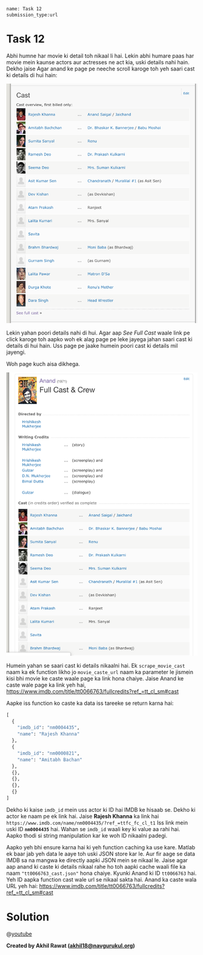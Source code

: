 ```ngMeta
name: Task 12
submission_type:url
```

# Task 12

Abhi humne har movie ki detail toh nikaal li hai. Lekin abhi humare paas har movie mein kaunse actors aur actresses ne act kia, uski details nahi hain. Dekho jaise Agar anand ke page pe neeche scroll karoge toh yeh saari cast ki details di hui hain:

![Anand Cast](images/anand_cast.png)

Lekin yahan poori details nahi di hui. Agar aap *See Full Cast* waale link pe click karoge toh aapko woh ek alag page pe leke jayega jahan saari cast ki details di hui hain. Uss page pe jaake humein poori cast ki details mil jayengi.

Woh page kuch aisa dikhega.

![Anand Cast Page](images/anand_cast_page.png)

Humein yahan se saari cast ki details nikaalni hai. Ek `scrape_movie_cast` naam ka ek function likho jo `movie_caste_url` naam ka parameter le jismein kisi bhi movie ke caste waale page ka link hona chaiye. Jaise Anand ke caste wale page ka link yeh hai, https://www.imdb.com/title/tt0066763/fullcredits?ref_=tt_cl_sm#cast

Aapke iss function ko caste ka data iss tareeke se return karna hai:

```python
[
  {
    "imdb_id": "nm0004435",
    "name": "Rajesh Khanna"
  },
  {
    "imdb_id": "nm0000821",
    "name": "Amitabh Bachan"
  },
  {},
  {},
  {},
  {}
]
```

Dekho ki kaise `imdb_id` mein uss actor ki ID hai IMDB ke hisaab se. Dekho ki actor ke naam pe ek link hai. Jaise **Rajesh Khanna** ka link hai `https://www.imdb.com/name/nm0004435/?ref_=ttfc_fc_cl_t1` Iss link mein uski ID **`nm0004435`** hai. Wahan se `imdb_id` waali key ki value aa rahi hai. Aapko thodi si string manipulation kar ke woh ID nikaalni padegi.

Aapko yeh bhi ensure karna hai ki yeh function caching ka use kare. Matlab ek baar jab yeh data le aaye toh uski JSON store kar le. Aur fir aage se data IMDB sa na mangwa ke directly aapki JSON mein se nikaal le. Jaise agar aap anand ki caste ki details nikaal rahe ho toh aapki cache waali file ka naam `"tt0066763_cast.json"` hona chaiye. Kyunki Anand ki ID `tt0066763` hai. Yeh ID aapka function cast wale url se nikaal sakta hai. Anand ka caste wala URL yeh hai: https://www.imdb.com/title/tt0066763/fullcredits?ref_=tt_cl_sm#cast

# Solution

@[youtube](https://www.youtube.com/watch?v=08RigPuAxsA&feature=youtu.be)

**Created by Akhil Rawat (akhil18@navgurukul.org)**

